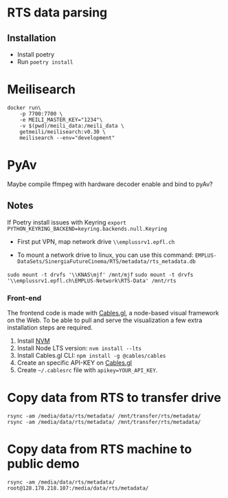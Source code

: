 # RTS data parsing

## Installation
- Install poetry
- Run `poetry install`

# Meilisearch
```
docker run\
    -p 7700:7700 \
    -e MEILI_MASTER_KEY="1234"\
    -v $(pwd)/meili_data:/meili_data \
    getmeili/meilisearch:v0.30 \
    meilisearch --env="development"
```

# PyAv

Maybe compile ffmpeg with hardware decoder enable and bind to pyAv?

## Notes

If Poetry install issues with Keyring
`export PYTHON_KEYRING_BACKEND=keyring.backends.null.Keyring`

- First put VPN, map network drive
`\\emplussrv1.epfl.ch`

- To mount a network drive to linux, you can use this command:
`EMPLUS-DataSets/SinergiaFutureCinema/RTS/metadata/rts_metadata.db`

`sudo mount -t drvfs '\\KNAS\mjf' /mnt/mjf`
`sudo mount -t drvfs '\\emplussrv1.epfl.ch\EMPLUS-Network\RTS-Data' /mnt/rts`

### Front-end
The frontend code is made with [Cables.gl](htttps://cables.gl), a node-based visual framework on the Web. To be able to pull and serve the visualization a few extra installation steps are required.

1. Install [NVM](https://github.com/nvm-sh/nvm)
2. Install Node LTS version:  ```nvm install --lts```
3. Install Cables.gl CLI:  ```npm install -g @cables/cables```
4. Create an specific API-KEY on [Cables.gl](https://cables.gl/settings)
5. Create `~/.cablesrc` file with `apikey=YOUR_API_KEY`.

# Copy data from RTS to transfer drive
```
rsync -am /media/data/rts/metadata/ /mnt/transfer/rts/metadata/
rsync -am /media/data/rts/metadata/ /mnt/transfer/rts/metadata/
```

# Copy data from RTS machine to public demo
```
rsync -am /media/data/rts/metadata/ root@128.178.218.107:/media/data/rts/metadata/


```